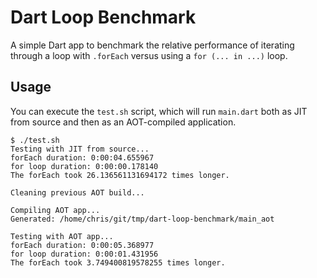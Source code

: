 # Dart Loop Benchmark

A simple Dart app to benchmark the relative performance of iterating through a
loop with `.forEach` versus using a `for (... in ...)` loop.

## Usage

You can execute the `test.sh` script, which will run `main.dart` both as JIT
from source and then as an AOT-compiled application.

```
$ ./test.sh
Testing with JIT from source...
forEach duration: 0:00:04.655967
for loop duration: 0:00:00.178140
The forEach took 26.136561131694172 times longer.

Cleaning previous AOT build...

Compiling AOT app...
Generated: /home/chris/git/tmp/dart-loop-benchmark/main_aot

Testing with AOT app...
forEach duration: 0:00:05.368977
for loop duration: 0:00:01.431956
The forEach took 3.749400819578255 times longer.
```

